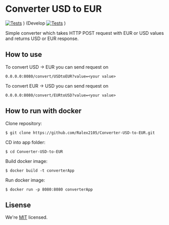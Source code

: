 # Converter USD to EUR

[![Tests](https://github.com/Ralex2105/Converter-USD-to-EUR/actions/workflows/gradle-tests.yml/badge.svg?branch=main)](https://github.com/Ralex2105/Converter-USD-to-EUR/actions/workflows/gradle-tests.yml) )
(Develop
[![Tests](https://github.com/Ralex2105/Converter-USD-to-EUR/actions/workflows/gradle-tests.yml/badge.svg?branch=develop)](https://github.com/Ralex2105/Converter-USD-to-EUR/actions/workflows/gradle-tests.yml) )


Simple converter which takes HTTP POST request with EUR or USD values and returns USD or EUR response.

## How to use

To convert USD -> EUR you can send request on
``` 
0.0.0.0:8080/convert/USDtoEUR?value=<your value>
```
To convert EUR -> USD you can send request on
``` 
0.0.0.0:8080/convert/EURtoUSD?value=<your value>
```

## How to run with docker
Clone repository:
``` console
$ git clone https://github.com/Ralex2105/Converter-USD-to-EUR.git
```
CD into app folder:
``` console
$ cd Converter-USD-to-EUR
```
Build docker image:
``` console
$ docker build -t converterApp
```
Run docker image:
``` console
$ docker run -p 8080:8080 converterApp
```

## Lisense
We're [MIT](./LICENSE) licensed.

